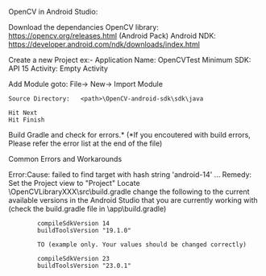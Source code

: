 OpenCV in Android Studio:

Download the dependancies
OpenCV library: https://opencv.org/releases.html (Android Pack)
Android NDK:    https://developer.android.com/ndk/downloads/index.html


Create a new Project
    ex:- 
    Application Name:   OpenCVTest
    Minimum SDK:        API 15
    Activity:           Empty Activity


Add Module
    goto:   File-> New-> Import Module
    
    Source Directory:   <path>\OpenCV-android-sdk\sdk\java

    Hit Next
    Hit Finish

Build Gradle and check for errors.*
    (*If you encoutered with build errors, Please refer the error list at the end of the file)





Common Errors and Workarounds

Error:Cause: failed to find target with hash string 'android-14' ...
Remedy: Set the Project view to "Project"
        Locate <projectName>\OpenCVLibraryXXX\src\build.gradle
        change the following to the current available versions in the Android Studio that you are currently working with (check the build.gradle file in <projectPath>\app\build.gradle)
            
            compileSdkVersion 14
            buildToolsVersion "19.1.0"

            TO (example only. Your values should be changed correctly)

            compileSdkVersion 23
            buildToolsVersion "23.0.1"
        

